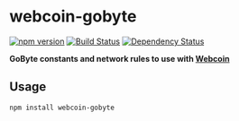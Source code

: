 # webcoin-gobyte

[![npm version](https://img.shields.io/npm/v/webcoin-gobyte.svg)](https://www.npmjs.com/package/webcoin-gobyte)
[![Build Status](https://travis-ci.org/gobytecoin/webcoin-gobyte.svg?branch=master)](https://travis-ci.org/gobytecoin/webcoin-gobyte)
[![Dependency Status](https://david-dm.org/gobytecoin/webcoin-gobyte.svg)](https://david-dm.org/gobytecoin/webcoin-gobyte)

**GoByte constants and network rules to use with [Webcoin](https://github.com/mappum/webcoin)**

## Usage

`npm install webcoin-gobyte`
